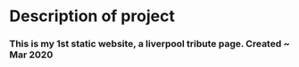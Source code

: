 # Description of project

### This is my 1st static website, a liverpool tribute page. Created ~ Mar 2020
